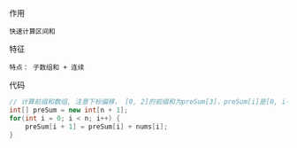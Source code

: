 作用

```
快速计算区间和
```

特征

```
特点： 子数组和 + 连续
```

代码

```java
// 计算前缀和数组, 注意下标偏移， [0, 2]的前缀和为preSum[3]，preSum[i]是[0, i-1]的和
int[] preSum = new int[n + 1];
for(int i = 0; i < n; i++) {
  	preSum[i + 1] = preSum[i] + nums[i];
}
```

